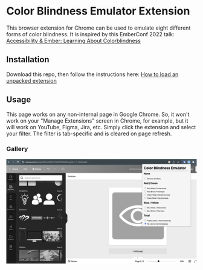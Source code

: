 # Color Blindness Emulator Extension

This browser extension for Chrome can be used to emulate eight different forms of color blindness. It is inspired by this EmberConf 2022 talk: [Accessibility & Ember: Learning About Colorblindness](https://2022.emberconf.com/talks/accessibility-and-ember-learning-about-colorblindness)

## Installation

Download this repo, then follow the instructions here: [How to load an unpacked extension](https://developer.chrome.com/docs/extensions/mv3/getstarted/development-basics/#load-unpacked)

## Usage

This page works on any non-internal page in Google Chrome. So, it won't work on your "Manage Extensions" screen in Chrome, for example, but it will work on YouTube, Figma, Jira, etc. Simply click the extension and select your filter. The filter is tab-specific and is cleared on page refresh.

### Gallery
![example](./public/screenshot.png)